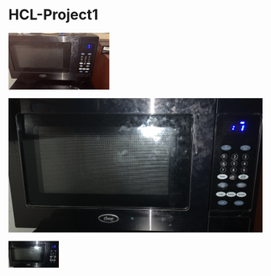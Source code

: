 # HCL-Project1

![](https://github.com/Luzardo99/HCL-Project1/blob/main/200w.GIF)

![image](https://github.com/Luzardo99/HCL-Project1/blob/main/IMG_1034.jpg)


<img src="https://github.com/Luzardo99/HCL-Project1/blob/main/IMG_1034.jpg" width="100">


